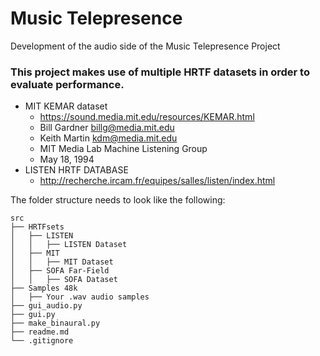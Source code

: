# Music Telepresence
Development of the audio side of the Music Telepresence Project

### This project makes use of multiple HRTF datasets in order to evaluate performance.

- MIT KEMAR dataset
  - https://sound.media.mit.edu/resources/KEMAR.html 
  - Bill Gardner <billg@media.mit.edu>
  - Keith Martin <kdm@media.mit.edu>
  - MIT Media Lab Machine Listening Group
  - May 18, 1994
- LISTEN HRTF DATABASE
  - http://recherche.ircam.fr/equipes/salles/listen/index.html

The folder structure needs to look like the following:

```
src
├── HRTFsets
│   ├── LISTEN
│   │   ├── LISTEN Dataset
│   ├── MIT
│   │   ├── MIT Dataset
│   ├── SOFA Far-Field
│   │   ├── SOFA Dataset
├── Samples 48k
│   ├── Your .wav audio samples
├── gui_audio.py
├── gui.py
├── make_binaural.py
├── readme.md 
└── .gitignore
```